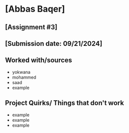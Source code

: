 # [Abbas Baqer]
## [Assignment #3]
## [Submission date: 09/21/2024]
## Worked with/sources 
* yokwana
* mohammed
* saad
* example
## Project Quirks/ Things that don't work
* example
* example
* example

